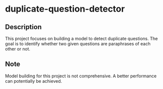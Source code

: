 # duplicate-question-detector

## Description
This project focuses on building a model to detect duplicate questions. The goal is to identify whether two given questions are paraphrases of each other or not.

## Note
Model building for this project is not comprehensive. A better performance can potentially be achieved.
